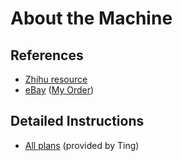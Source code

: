 # About the Machine

## References
* [Zhihu resource](https://www.zhihu.com/question/33996159)
* [eBay](https://www.ebay.com/itm/323537331571) ([My Order](https://vod.ebay.com/vod/FetchOrderDetails?ViewPaymentStatus&purchaseOrderId=20000258479633))

## Detailed Instructions
* [All plans](https://www.ibuypower.com/Site/Computer/Desktops) (provided by Ting)
